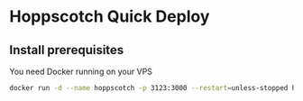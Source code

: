 # Hoppscotch Quick Deploy

## Install prerequisites

You need Docker running on your VPS

```sh
docker run -d --name hoppscotch -p 3123:3000 --restart=unless-stopped hoppscotch/hoppscotch:latest
```